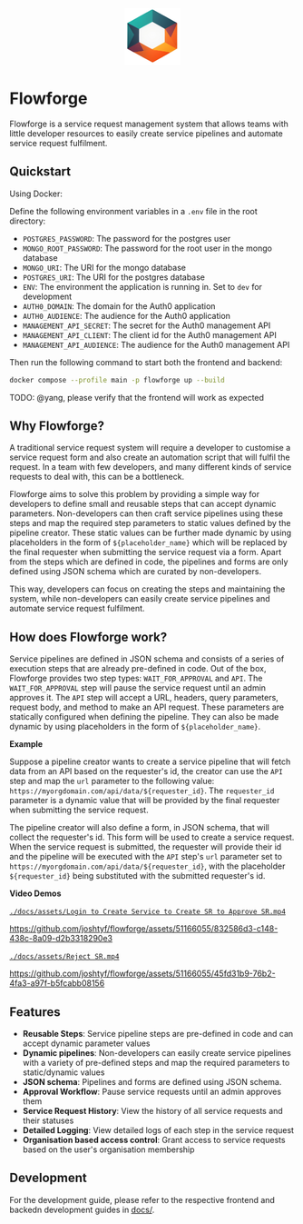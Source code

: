 <p align="center">
  <img src="./docs/assets/flowforge.png" alt="Flowforge's logo" width="100" height="100"/>
</p>

# Flowforge

Flowforge is a service request management system that allows teams with little developer resources to easily create service pipelines and automate service request fulfilment.

## Quickstart

Using Docker:

Define the following environment variables in a `.env` file in the root directory:

- `POSTGRES_PASSWORD`: The password for the postgres user
- `MONGO_ROOT_PASSWORD`: The password for the root user in the mongo database
- `MONGO_URI`: The URI for the mongo database
- `POSTGRES_URI`: The URI for the postgres database
- `ENV`: The environment the application is running in. Set to `dev` for development
- `AUTH0_DOMAIN`: The domain for the Auth0 application
- `AUTH0_AUDIENCE`: The audience for the Auth0 application
- `MANAGEMENT_API_SECRET`: The secret for the Auth0 management API
- `MANAGEMENT_API_CLIENT`: The client id for the Auth0 management API
- `MANAGEMENT_API_AUDIENCE`: The audience for the Auth0 management API

Then run the following command to start both the frontend and backend:

```bash
docker compose --profile main -p flowforge up --build
```

TODO: @yang, please verify that the frontend will work as expected

## Why Flowforge?

A traditional service request system will require a developer to customise a service request form and also create an automation script that will fulfil the request. In a team with few developers, and many different kinds of service requests to deal with, this can be a bottleneck.

Flowforge aims to solve this problem by providing a simple way for developers to define small and reusable steps that can accept dynamic parameters. Non-developers can then craft service pipelines using these steps and map the required step parameters to static values defined by the pipeline creator. These static values can be further made dynamic by using placeholders in the form of `${placeholder_name}` which will be replaced by the final requester when submitting the service request via a form. Apart from the steps which are defined in code, the pipelines and forms are only defined using JSON schema which are curated by non-developers.

This way, developers can focus on creating the steps and maintaining the system, while non-developers can easily create service pipelines and automate service request fulfilment.

## How does Flowforge work?

Service pipelines are defined in JSON schema and consists of a series of execution steps that are already pre-defined in code. Out of the box, Flowforge provides two step types: `WAIT_FOR_APPROVAL` and `API`. The `WAIT_FOR_APPROVAL` step will pause the service request until an admin approves it. The `API` step will accept a URL, headers, query parameters, request body, and method to make an API request. These parameters are statically configured when defining the pipeline. They can also be made dynamic by using placeholders in the form of `${placeholder_name}`.

**Example**

Suppose a pipeline creator wants to create a service pipeline that will fetch data from an API based on the requester's id, the creator can use the `API` step and map the `url` parameter to the following value: `https://myorgdomain.com/api/data/${requester_id}`. The `requester_id` parameter is a dynamic value that will be provided by the final requester when submitting the service request.

The pipeline creator will also define a form, in JSON schema, that will collect the requester's id. This form will be used to create a service request. When the service request is submitted, the requester will provide their id and the pipeline will be executed with the `API` step's `url` parameter set to `https://myorgdomain.com/api/data/${requester_id}`, with the placeholder `${requester_id}` being substituted with the submitted requester's id.

**Video Demos**

[`./docs/assets/Login to Create Service to Create SR to Approve SR.mp4`](./docs/assets/Login%20to%20Create%20Service%20to%20Create%20SR%20to%20Approve%20SR.mp4)

https://github.com/joshtyf/flowforge/assets/51166055/832586d3-c148-438c-8a09-d2b3318290e3

[`./docs/assets/Reject SR.mp4`](./docs/assets/Reject%20SR.mp4)

https://github.com/joshtyf/flowforge/assets/51166055/45fd31b9-76b2-4fa3-a97f-b5fcabb08156

## Features

- **Reusable Steps**: Service pipeline steps are pre-defined in code and can accept dynamic parameter values
- **Dynamic pipelines**: Non-developers can easily create service pipelines with a variety of pre-defined steps and map the required parameters to static/dynamic values
- **JSON schema**: Pipelines and forms are defined using JSON schema.
- **Approval Workflow**: Pause service requests until an admin approves them
- **Service Request History**: View the history of all service requests and their statuses
- **Detailed Logging**: View detailed logs of each step in the service request
- **Organisation based access control**: Grant access to service requests based on the user's organisation membership

## Development

For the development guide, please refer to the respective frontend and backedn development guides in [docs/](./docs/).
